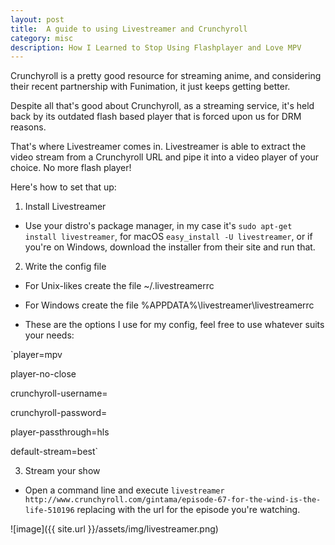 ```yaml
---
layout: post
title:  A guide to using Livestreamer and Crunchyroll
category: misc
description: How I Learned to Stop Using Flashplayer and Love MPV
---
```


Crunchyroll is a pretty good resource for streaming anime, and considering their recent partnership with Funimation, it just keeps getting better.  

Despite all that's good about Crunchyroll, as a streaming service, it's held back by its outdated flash based player that is forced upon us for DRM reasons.

That's where Livestreamer comes in.  Livestreamer is able to extract the video stream from a Crunchyroll URL and pipe it into a video player of your choice.  No more flash player!

Here's how to set that up:

1. Install Livestreamer

 - Use your distro's package manager, in my case it's `sudo apt-get install livestreamer`, for macOS `easy_install -U livestreamer`, or if you're on Windows, download the installer from their site and run that.

2. Write the config file

 - For Unix-likes create the file ~/.livestreamerrc

 - For Windows create the file %APPDATA%\livestreamer\livestreamerrc

 - These are the options I use for my config, feel free to use whatever suits your needs:

 `player=mpv

 player-no-close

 crunchyroll-username=<CR username>

 crunchyroll-password=<CR password>

 player-passthrough=hls

 default-stream=best`

3. Stream your show

 - Open a command line and execute `livestreamer http://www.crunchyroll.com/gintama/episode-67-for-the-wind-is-the-life-510196` replacing with the url for the episode you're watching.


![image]({{ site.url }}/assets/img/livestreamer.png)